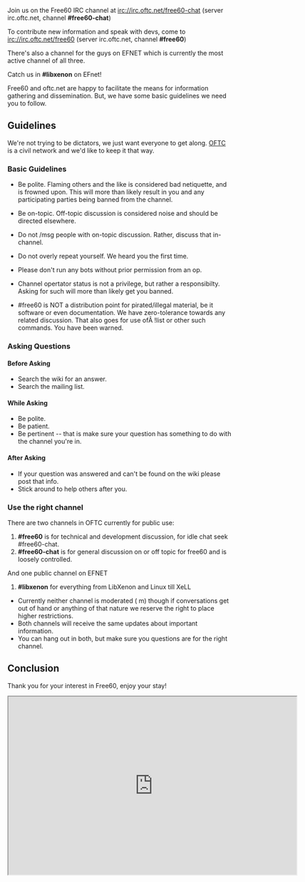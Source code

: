 Join us on the Free60 IRC channel at <irc://irc.oftc.net/free60-chat>
(server irc.oftc.net, channel **\#free60-chat**)

To contribute new information and speak with devs, come to
<irc://irc.oftc.net/free60> (server irc.oftc.net, channel **\#free60**)

There's also a channel for the guys on EFNET which is currently the most
active channel of all three.

Catch us in **#libxenon** on EFnet!

Free60 and oftc.net are happy to facilitate the means for information
gathering and dissemination. But, we have some basic guidelines we need
you to follow.

## Guidelines

We're not trying to be dictators, we just want everyone to get along.
[OFTC](http://www.oftc.net/) is a civil network and we'd like to keep it
that way.

### Basic Guidelines

  - Be polite. Flaming others and the like is considered bad netiquette,
    and is frowned upon. This will more than likely result in you and
    any participating parties being banned from the channel.

  - Be on-topic. Off-topic discussion is considered noise and should be
    directed elsewhere.

  - Do not /msg people with on-topic discussion. Rather, discuss that
    in-channel.

  - Do not overly repeat yourself. We heard you the first time.

  - Please don't run any bots without prior permission from an op.

  - Channel opertator status is not a privilege, but rather a
    responsibilty. Asking for such will more than likely get you banned.

  - \#free60 is NOT a distribution point for pirated/illegal material,
    be it software or even documentation. We have zero-tolerance towards
    any related discussion. That also goes for use ofÂ !list or other
    such commands. You have been warned.

### Asking Questions

#### Before Asking

  - Search the wiki for an answer.
  - Search the mailing list.

#### While Asking

  - Be polite.
  - Be patient.
  - Be pertinent -- that is make sure your question has something to do
    with the channel you're in.

#### After Asking

  - If your question was answered and can't be found on the wiki please
    post that info.
  - Stick around to help others after you.

### Use the right channel

There are two channels in OFTC currently for public use:

1.  **#free60** is for technical and development discussion, for idle chat
    seek #free60-chat.
2.  **#free60-chat** is for general discussion on or off topic for free60
    and is loosely controlled.

And one public channel on EFNET

1.  **#libxenon** for everything from LibXenon and Linux till XeLL

  - Currently neither channel is moderated ( m) though if conversations
    get out of hand or anything of that nature we reserve the right to
    place higher restrictions.
  - Both channels will receive the same updates about important
    information.
  - You can hang out in both, but make sure you questions are for the
    right channel.

## Conclusion

Thank you for your interest in Free60, enjoy your stay!

<iframe src="https://webchat.oftc.net/?channels=%23free60%2C%23free60-chat" width="647" height="400"></iframe>


